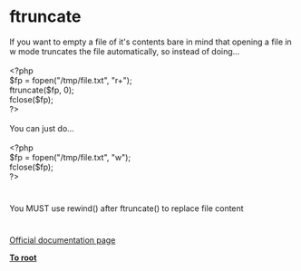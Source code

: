 # ftruncate




<div class="phpcode"><span class="html">
If you want to empty a file of it&apos;s contents bare in mind that opening a file in w mode truncates the file automatically, so instead of doing...<br><br><span class="default">&lt;?php<br>$fp </span><span class="keyword">= </span><span class="default">fopen</span><span class="keyword">(</span><span class="string">&quot;/tmp/file.txt&quot;</span><span class="keyword">, </span><span class="string">&quot;r+&quot;</span><span class="keyword">);<br></span><span class="default">ftruncate</span><span class="keyword">(</span><span class="default">$fp</span><span class="keyword">, </span><span class="default">0</span><span class="keyword">);<br></span><span class="default">fclose</span><span class="keyword">(</span><span class="default">$fp</span><span class="keyword">);<br></span><span class="default">?&gt;<br></span><br>You can just do...<br><br><span class="default">&lt;?php<br>$fp </span><span class="keyword">= </span><span class="default">fopen</span><span class="keyword">(</span><span class="string">&quot;/tmp/file.txt&quot;</span><span class="keyword">, </span><span class="string">&quot;w&quot;</span><span class="keyword">);<br></span><span class="default">fclose</span><span class="keyword">(</span><span class="default">$fp</span><span class="keyword">);<br></span><span class="default">?&gt;</span>
</span>
</div>
  

#


<div class="phpcode"><span class="html">
You MUST use rewind() after ftruncate() to replace file content</span>
</div>
  

#

[Official documentation page](https://www.php.net/manual/en/function.ftruncate.php)

**[To root](/README.md)**